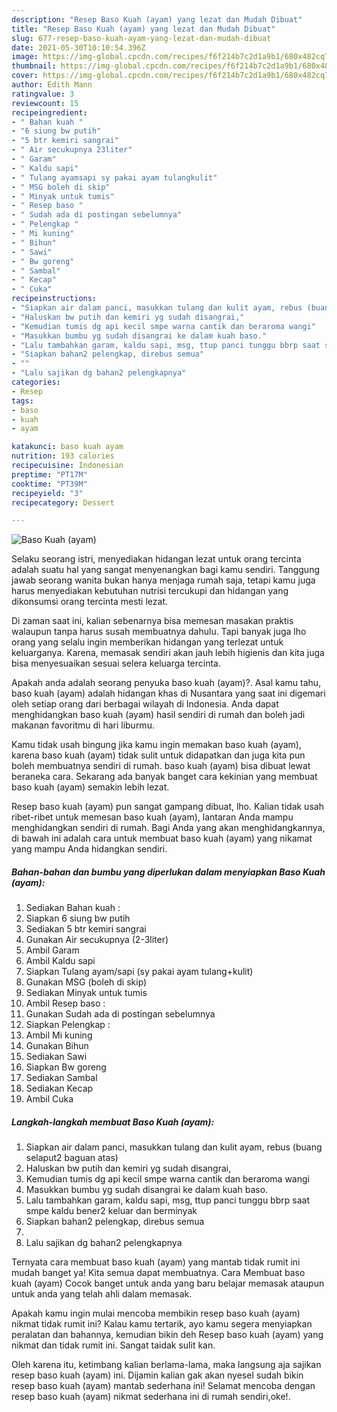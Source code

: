 ```yaml
---
description: "Resep Baso Kuah (ayam) yang lezat dan Mudah Dibuat"
title: "Resep Baso Kuah (ayam) yang lezat dan Mudah Dibuat"
slug: 677-resep-baso-kuah-ayam-yang-lezat-dan-mudah-dibuat
date: 2021-05-30T10:10:54.396Z
image: https://img-global.cpcdn.com/recipes/f6f214b7c2d1a9b1/680x482cq70/baso-kuah-ayam-foto-resep-utama.jpg
thumbnail: https://img-global.cpcdn.com/recipes/f6f214b7c2d1a9b1/680x482cq70/baso-kuah-ayam-foto-resep-utama.jpg
cover: https://img-global.cpcdn.com/recipes/f6f214b7c2d1a9b1/680x482cq70/baso-kuah-ayam-foto-resep-utama.jpg
author: Edith Mann
ratingvalue: 3
reviewcount: 15
recipeingredient:
- " Bahan kuah "
- "6 siung bw putih"
- "5 btr kemiri sangrai"
- " Air secukupnya 23liter"
- " Garam"
- " Kaldu sapi"
- " Tulang ayamsapi sy pakai ayam tulangkulit"
- " MSG boleh di skip"
- " Minyak untuk tumis"
- " Resep baso "
- " Sudah ada di postingan sebelumnya"
- " Pelengkap "
- " Mi kuning"
- " Bihun"
- " Sawi"
- " Bw goreng"
- " Sambal"
- " Kecap"
- " Cuka"
recipeinstructions:
- "Siapkan air dalam panci, masukkan tulang dan kulit ayam, rebus (buang selaput2 baguan atas)"
- "Haluskan bw putih dan kemiri yg sudah disangrai,"
- "Kemudian tumis dg api kecil smpe warna cantik dan beraroma wangi"
- "Masukkan bumbu yg sudah disangrai ke dalam kuah baso."
- "Lalu tambahkan garam, kaldu sapi, msg, ttup panci tunggu bbrp saat smpe kaldu bener2 keluar dan berminyak"
- "Siapkan bahan2 pelengkap, direbus semua"
- ""
- "Lalu sajikan dg bahan2 pelengkapnya"
categories:
- Resep
tags:
- baso
- kuah
- ayam

katakunci: baso kuah ayam 
nutrition: 193 calories
recipecuisine: Indonesian
preptime: "PT17M"
cooktime: "PT39M"
recipeyield: "3"
recipecategory: Dessert

---
```



![Baso Kuah (ayam)](https://img-global.cpcdn.com/recipes/f6f214b7c2d1a9b1/680x482cq70/baso-kuah-ayam-foto-resep-utama.jpg)

Selaku seorang istri, menyediakan hidangan lezat untuk orang tercinta adalah suatu hal yang sangat menyenangkan bagi kamu sendiri. Tanggung jawab seorang  wanita bukan hanya menjaga rumah saja, tetapi kamu juga harus menyediakan kebutuhan nutrisi tercukupi dan hidangan yang dikonsumsi orang tercinta mesti lezat.

Di zaman  saat ini, kalian sebenarnya bisa memesan masakan praktis walaupun tanpa harus susah membuatnya dahulu. Tapi banyak juga lho orang yang selalu ingin memberikan hidangan yang terlezat untuk keluarganya. Karena, memasak sendiri akan jauh lebih higienis dan kita juga bisa menyesuaikan sesuai selera keluarga tercinta. 



Apakah anda adalah seorang penyuka baso kuah (ayam)?. Asal kamu tahu, baso kuah (ayam) adalah hidangan khas di Nusantara yang saat ini digemari oleh setiap orang dari berbagai wilayah di Indonesia. Anda dapat menghidangkan baso kuah (ayam) hasil sendiri di rumah dan boleh jadi makanan favoritmu di hari liburmu.

Kamu tidak usah bingung jika kamu ingin memakan baso kuah (ayam), karena baso kuah (ayam) tidak sulit untuk didapatkan dan juga kita pun boleh membuatnya sendiri di rumah. baso kuah (ayam) bisa dibuat lewat beraneka cara. Sekarang ada banyak banget cara kekinian yang membuat baso kuah (ayam) semakin lebih lezat.

Resep baso kuah (ayam) pun sangat gampang dibuat, lho. Kalian tidak usah ribet-ribet untuk memesan baso kuah (ayam), lantaran Anda mampu menghidangkan sendiri di rumah. Bagi Anda yang akan menghidangkannya, di bawah ini adalah cara untuk membuat baso kuah (ayam) yang nikamat yang mampu Anda hidangkan sendiri.

<!--inarticleads1-->

##### Bahan-bahan dan bumbu yang diperlukan dalam menyiapkan Baso Kuah (ayam):

1. Sediakan  Bahan kuah :
1. Siapkan 6 siung bw putih
1. Sediakan 5 btr kemiri sangrai
1. Gunakan  Air secukupnya (2-3liter)
1. Ambil  Garam
1. Ambil  Kaldu sapi
1. Siapkan  Tulang ayam/sapi (sy pakai ayam tulang+kulit)
1. Gunakan  MSG (boleh di skip)
1. Sediakan  Minyak untuk tumis
1. Ambil  Resep baso :
1. Gunakan  Sudah ada di postingan sebelumnya
1. Siapkan  Pelengkap :
1. Ambil  Mi kuning
1. Gunakan  Bihun
1. Sediakan  Sawi
1. Siapkan  Bw goreng
1. Sediakan  Sambal
1. Sediakan  Kecap
1. Ambil  Cuka




<!--inarticleads2-->

##### Langkah-langkah membuat Baso Kuah (ayam):

1. Siapkan air dalam panci, masukkan tulang dan kulit ayam, rebus (buang selaput2 baguan atas)
1. Haluskan bw putih dan kemiri yg sudah disangrai,
1. Kemudian tumis dg api kecil smpe warna cantik dan beraroma wangi
1. Masukkan bumbu yg sudah disangrai ke dalam kuah baso.
1. Lalu tambahkan garam, kaldu sapi, msg, ttup panci tunggu bbrp saat smpe kaldu bener2 keluar dan berminyak
1. Siapkan bahan2 pelengkap, direbus semua
1. 
1. Lalu sajikan dg bahan2 pelengkapnya




Ternyata cara membuat baso kuah (ayam) yang mantab tidak rumit ini mudah banget ya! Kita semua dapat membuatnya. Cara Membuat baso kuah (ayam) Cocok banget untuk anda yang baru belajar memasak ataupun untuk anda yang telah ahli dalam memasak.

Apakah kamu ingin mulai mencoba membikin resep baso kuah (ayam) nikmat tidak rumit ini? Kalau kamu tertarik, ayo kamu segera menyiapkan peralatan dan bahannya, kemudian bikin deh Resep baso kuah (ayam) yang nikmat dan tidak rumit ini. Sangat taidak sulit kan. 

Oleh karena itu, ketimbang kalian berlama-lama, maka langsung aja sajikan resep baso kuah (ayam) ini. Dijamin kalian gak akan nyesel sudah bikin resep baso kuah (ayam) mantab sederhana ini! Selamat mencoba dengan resep baso kuah (ayam) nikmat sederhana ini di rumah sendiri,oke!.

